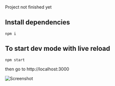 Project not finished yet

## Install dependencies
```
npm i
```

## To start dev mode with live reload
```
npm start
```

then go to http://localhost:3000

![Screenshot](https://github.com/WOLFRIEND/task-4/blob/feature/Fashion%20shop.png)

